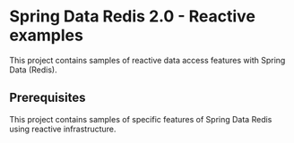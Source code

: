 # Spring Data Redis 2.0 - Reactive examples

This project contains samples of reactive data access features with Spring Data (Redis).

## Prerequisites

This project contains samples of specific features of Spring Data Redis using reactive infrastructure.

